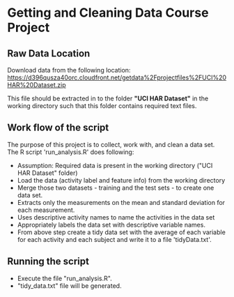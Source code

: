 # Getting and Cleaning Data Course Project

## Raw Data Location
Download data from the following location:
https://d396qusza40orc.cloudfront.net/getdata%2Fprojectfiles%2FUCI%20HAR%20Dataset.zip

This file should be extracted in to the folder **"UCI HAR Dataset"** in the working directory such that this folder contains required text files.

## Work flow of the script
The purpose of this project is to collect, work with, and clean a data set. The R script 'run_analysis.R' does following:

- Assumption: Required data is present in the working directory ("UCI HAR Dataset" folder)
- Load the data (activity label and feature info) from the working directory
- Merge those two datasets - training and the test sets  - to create one data set.
- Extracts only the measurements on the mean and standard deviation for each measurement.
- Uses descriptive activity names to name the activities in the data set
- Appropriately labels the data set with descriptive variable names.
- From above step create a tidy data set with the average of each variable for each activity and each subject and write it to a file 'tidyData.txt'.

## Running the script
 - Execute the file "run_analysis.R".
 - "tidy_data.txt" file will be generated.
